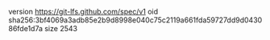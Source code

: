 version https://git-lfs.github.com/spec/v1
oid sha256:3bf4069a3adb85e2b9d8998e040c75c2119a661fda59727dd9d043086fde1d7a
size 2543
